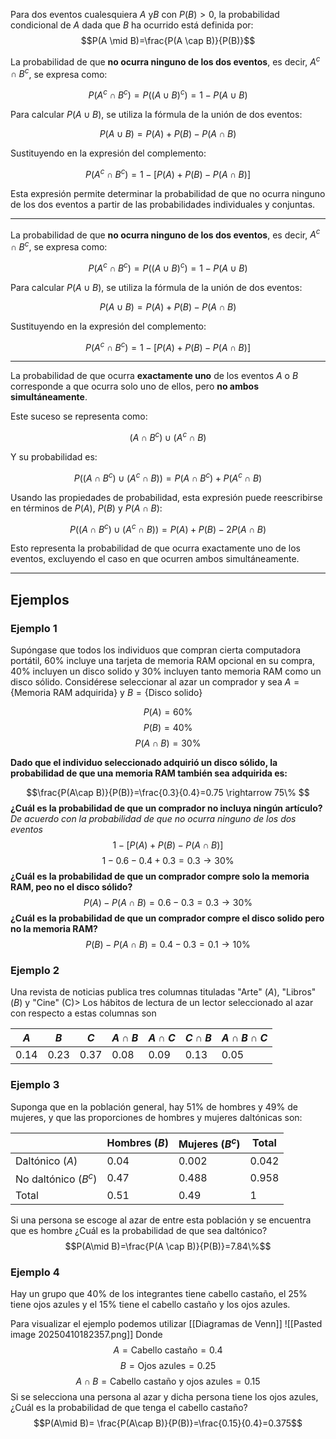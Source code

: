 Para dos eventos cualesquiera $A$ y$B$ con $P(B)>0$, la probabilidad condicional de $A$ dada que $B$ ha ocurrido está definida por:
$$P(A \mid B)=\frac{P(A \cap B)}{P(B)}$$

La probabilidad de que **no ocurra ninguno de los dos eventos**, es decir, $A^c \cap B^c$, se expresa como:

$$
P(A^c \cap B^c) = P((A \cup B)^c) = 1 - P(A \cup B)
$$

Para calcular $P(A \cup B)$, se utiliza la fórmula de la unión de dos eventos:

$$
P(A \cup B) = P(A) + P(B) - P(A \cap B)
$$

Sustituyendo en la expresión del complemento:

$$
P(A^c \cap B^c) = 1 - \left[ P(A) + P(B) - P(A \cap B) \right]
$$

Esta expresión permite determinar la probabilidad de que no ocurra ninguno de los dos eventos a partir de las probabilidades individuales y conjuntas.

---
La probabilidad de que **no ocurra ninguno de los dos eventos**, es decir, $A^c \cap B^c$, se expresa como:

$$
P(A^c \cap B^c) = P((A \cup B)^c) = 1 - P(A \cup B)
$$

Para calcular $P(A \cup B)$, se utiliza la fórmula de la unión de dos eventos:

$$
P(A \cup B) = P(A) + P(B) - P(A \cap B)
$$

Sustituyendo en la expresión del complemento:

$$
P(A^c \cap B^c) = 1 - \left[ P(A) + P(B) - P(A \cap B) \right]
$$

---
La probabilidad de que ocurra **exactamente uno** de los eventos $A$ o $B$ corresponde a que ocurra solo uno de ellos, pero **no ambos simultáneamente**.

Este suceso se representa como:

$$
(A \cap B^c) \cup (A^c \cap B)
$$

Y su probabilidad es:

$$
P((A \cap B^c) \cup (A^c \cap B)) = P(A \cap B^c) + P(A^c \cap B)
$$

Usando las propiedades de probabilidad, esta expresión puede reescribirse en términos de $P(A)$, $P(B)$ y $P(A \cap B)$:

$$
P((A \cap B^c) \cup (A^c \cap B)) = P(A) + P(B) - 2P(A \cap B)
$$

Esto representa la probabilidad de que ocurra exactamente uno de los eventos, excluyendo el caso en que ocurren ambos simultáneamente.

---


## Ejemplos 
### Ejemplo 1
Supóngase que todos los individuos que compran cierta computadora portátil, 60% incluye una tarjeta de memoria RAM opcional en su compra, 40% incluyen un disco solido y 30% incluyen tanto memoria RAM como un disco sólido. Considérese seleccionar al azar un comprador y sea $A=\{\text{Memoria RAM adquirida}\}\text{ y }  B=\{\text{Disco solido}\}$

$$P(A)=60\%$$$$P(B)=40\%$$$$P(A\cap B)=30\%$$

**Dado que el individuo seleccionado adquirió un disco sólido, la probabilidad de que una memoria RAM también sea adquirida es:**

$$\frac{P(A\cap B)}{P(B)}=\frac{0.3}{0.4}=0.75 \rightarrow 75\% $$
**¿Cuál es la probabilidad de que un comprador no incluya ningún artículo?**
*De acuerdo con la probabilidad de que no ocurra ninguno de los dos eventos* 
$$
1-[P(A)+P(B)-P(A\cap B)]
$$
$$
1-0.6-0.4+0.3=0.3\rightarrow 30\%
$$
**¿Cuál es la probabilidad de que un comprador compre solo la memoria RAM, peo no el disco sólido?**
$$P(A)-P(A\cap B)=0.6-0.3=0.3 \rightarrow 30\%$$
**¿Cuál es la probabilidad de que un comprador compre el disco solido pero no la memoria RAM?**
$$P(B)-P(A\cap B)= 0.4-0.3=0.1\rightarrow 10\%$$
### Ejemplo 2
Una revista de noticias publica tres columnas tituladas "Arte" ($A$), "Libros" ($B$) y "Cine" (C)> Los hábitos de lectura de un lector seleccionado al azar con respecto a estas columnas son

| $A$  | $B$  | $C$  | $A\cap B$ | $A\cap C$ | $C\cap B$ | $A\cap B\cap C$ |
| ---- | ---- | ---- | --------- | --------- | --------- | --------------- |
| 0.14 | 0.23 | 0.37 | 0.08      | 0.09      | 0.13      | 0.05            |
### Ejemplo 3
Suponga que en la población general, hay 51% de hombres y 49% de mujeres, y que las proporciones de hombres y mujeres daltónicas son:


|                        | Hombres $(B)$ | Mujeres $(B^{c})$ | Total |
| ---------------------- | ------------- | ----------------- | ----- |
| Daltónico $(A)$        | 0.04          | 0.002             | 0.042 |
| No daltónico $(B^{c})$ | 0.47          | 0.488             | 0.958 |
| Total                  | 0.51          | 0.49              | 1     |
Si una persona se escoge al azar de entre esta población y se encuentra que es hombre ¿Cuál es la probabilidad de que sea daltónico?
$$P(A\mid B)=\frac{P(A \cap B)}{P(B)}=7.84\%$$
### Ejemplo 4
Hay un grupo que 40% de los integrantes tiene cabello castaño, el 25% tiene ojos azules y el 15% tiene el cabello castaño y los ojos azules. 

Para visualizar el ejemplo podemos utilizar [[Diagramas de Venn]]
![[Pasted image 20250410182357.png]]
Donde $$A=\text{Cabello castaño}=0.4$$$$B=\text{Ojos azules}=0.25$$
$$A\cap B=\text{Cabello castaño y ojos azules}=0.15$$
Si se selecciona una persona al azar y dicha persona tiene los ojos azules, ¿Cuál es la probabilidad de que tenga el cabello castaño?
$$P(A\mid B)= \frac{P(A\cap B)}{P(B)}=\frac{0.15}{0.4}=0.375$$